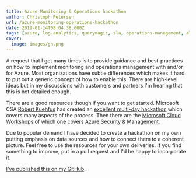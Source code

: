 ```yaml
---
title: Azure Monitoring & Operations hackathon
author: Christoph Petersen
url: /azure-monitoring-operations-hackathon
date: 2019-01-14T08:04:38.000Z
tags: [azure, log-analytics, querymagic, sla, operations-management, alerts]
cover: 
  image: images/gh.png
---
```


A request that I get many times is to provide guidance and best-practices on how to implement monitoring and operations management with and/or for Azure. Most organizations have subtle differences which makes it hard to put out a generic concept of how to enable this. There are high-level ideas but in my discussions with customers and partners I'm hearing that this is not detailed enough.

There are a good resources though if you want to get started. Microsoft CSA [Robert Kuehfus](https://github.com/rkuehfus) has created an [excellent multi-day hackathon](https://github.com/rkuehfus/AzureMonitoringHackathon) which covers many aspects of the process. Then there are the [Microsoft Cloud Workshops](https://github.com/Microsoft/MCW) of which one covers [Azure Security & Management](https://github.com/Microsoft/MCW-Azure-Security-and-Management).

Due to popular demand I have decided to create a hackathon on my own putting emphasis on data sources and how to connect them to a coherent picture. Feel free to use the resources for your own deliveries. If you find something to improve, put in a pull request and I'd be happy to incorporate it.

[I've published this on my GitHub](https://github.com/peterschen/blog/tree/master/azure/samples/monitoring-hackathon).
